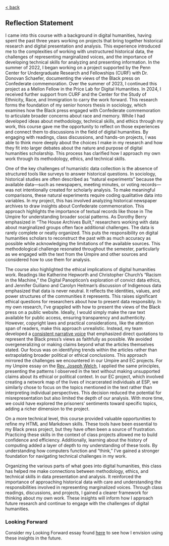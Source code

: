 [< back](DH.html)

## Reflection Statement

I came into this course with a background in digital humanities, having spent the past three years working on projects that bring together historical research and digital presentation and analysis. This experience introduced me to the complexities of working with unstructured historical data, the challenges of representing marginalized voices, and the importance of developing technical skills for analyzing and presenting information. In the summer of 2022, I began working on a project supported by the Penn Center for Undergraduate Research and Fellowships (CURF) with Dr. Donovan Schaefer, documenting the views of the Black press on Confederate commemoration. Over the summer of 2023, I continued this project as a Mellon Fellow in the Price Lab for Digital Humanities. In 2024, I received further support from CURF and the Center for the Study of Ethnicity, Race, and Immigration to carry the work forward. This research forms the foundation of my senior honors thesis in sociology, which examines how the Black press engaged with Confederate commemoration to articulate broader concerns about race and memory. While I had developed ideas about methodology, technical skills, and ethics through my work, this course gave me the opportunity to reflect on those experiences and connect them to discussions in the field of digital humanities. By engaging with readings, class discussions, and hands-on projects, I was able to think more deeply about the choices I make in my research and how they fit into larger debates about the nature and purpose of digital humanities scholarship. This process has clarified how I approach my own work through its methodology, ethics, and technical skills. 

One of the key challenges of humanistic data collection is the absence of structured tools like surveys to answer historical questions. In sociology, historical studies are often described as “natural experiments” because the available data—such as newspapers, meeting minutes, or voting records—was not intentionally created for scholarly analysis. To make meaningful comparisons, these natural experiments require coding qualitative data into variables. In my project, this has involved analyzing historical newspaper archives to draw insights about Confederate commemoration. This approach highlights the importance of textual records like those in The Umpire for understanding broader social patterns. As Dorothy Berry emphasized in “The House Archives Built,” researchers working with data about marginalized groups often face additional challenges. The data is rarely complete or neatly organized. This puts the responsibility on digital humanities scholars to reconstruct the past with as much accuracy as possible while acknowledging the limitations of the available sources. This methodological challenge resonated throughout the semester, particularly as we engaged with the text from the Umpire and other sources and considered how to use them for analysis.

The course also highlighted the ethical implications of digital humanities work. Readings like Katherine Hepworth and Christopher Church’s “Racism in the Machine,” the Digital Panopticon’s exploration of convict data ethics, and Jennifer Guiliano and Carolyn Heitman’s discussion of Indigenous data emphasized that data is never neutral. It reflects the identities, values, and power structures of the communities it represents. This raises significant ethical questions for researchers about how to present data responsibly. In my own research, I’ve grappled with how to present the views of the Black press on a public website. Ideally, I would simply make the raw text available for public access, ensuring transparency and authenticity. However, copyright laws and practical considerations, like the attention span of readers, make this approach unrealistic. Instead, my team developed a <a href="https://falseimage.pennds.org/essays/" target="_blank">consistent narrative voice</a> that emphasized direct quotations to represent the Black press’s views as faithfully as possible. We avoided overgeneralizing or making claims beyond what the articles themselves stated. Our focus was on identifying trends within the articles rather than extrapolating broader political or ethical conclusions. This approach mirrored the challenges we encountered in our Umpire and EC projects. For my Umpire essay on the <a href="https://printinginprisons.org/blog/sewardj/" target="_blank">Rev. Joseph Welch</a>, I applied the same principles, presenting the patterns I observed in the text without making unsupported claims about its ethical or political context. In our EC project, which involved creating a network map of the lives of incarcerated individuals at ESP, we similarly chose to focus on the topics mentioned in the text rather than interpreting individual perspectives. This decision reduced the potential for misrepresentation but also limited the depth of our analysis. With more time, we could have explored the prisoners’ sentiments toward specific topics, adding a richer dimension to the project.

On a more technical level, this course provided valuable opportunities to refine my HTML and Markdown skills. These tools have been essential to my Black press project, but they have often been a source of frustration. Practicing these skills in the context of class projects allowed me to build confidence and efficiency. Additionally, learning about the history of computing added a layer of depth to my understanding of these tools. By understanding how computers function and “think,” I’ve gained a stronger foundation for navigating technical challenges in my work.

Organizing the various parts of what goes into digital humanities, this class has helped me make connections between methodology, ethics, and technical skills in data presentation and analysis. It reinforced the importance of approaching historical data with care and understanding the responsibilities involved in representing marginalized voices. Through class readings, discussions, and projects, I gained a clearer framework for thinking about my own work. These insights will inform how I approach future research and continue to engage with the challenges of digital humanities. 

### Looking Forward

Consider my Looking Forward essay found [here](lookingforward.html) to see how I envision using these insights in the future.
